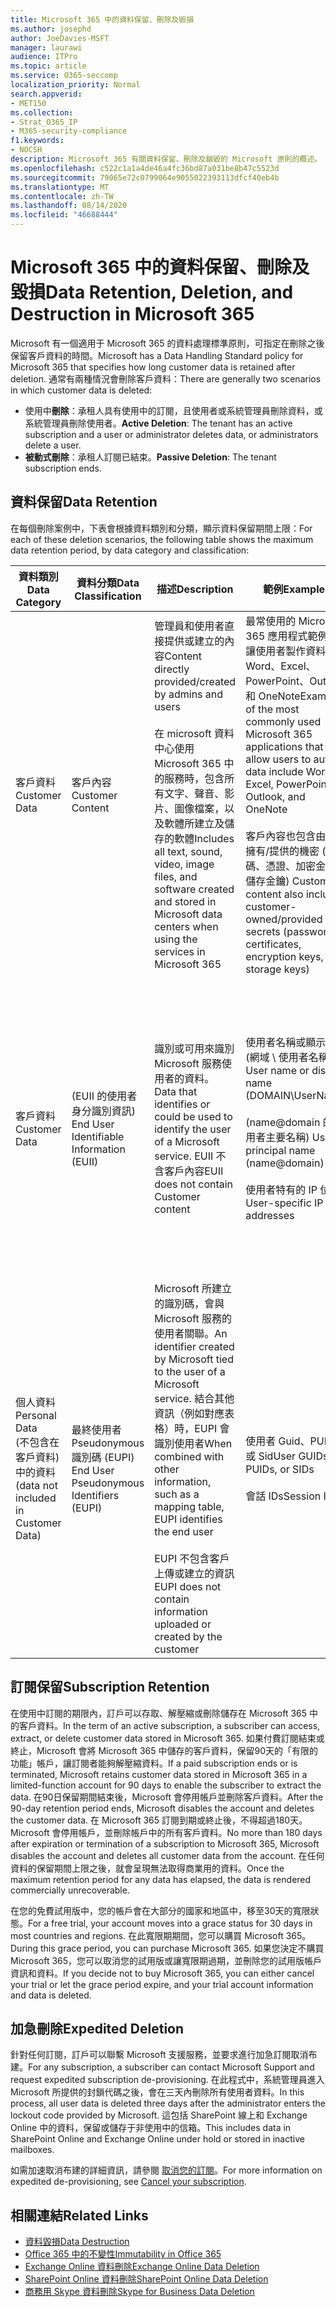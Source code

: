 ```yaml
---
title: Microsoft 365 中的資料保留、刪除及毀損
ms.author: josephd
author: JoeDavies-MSFT
manager: laurawi
audience: ITPro
ms.topic: article
ms.service: O365-seccomp
localization_priority: Normal
search.appverid:
- MET150
ms.collection:
- Strat_O365_IP
- M365-security-compliance
f1.keywords:
- NOCSH
description: Microsoft 365 有關資料保留、刪除及銷毀的 Microsoft 原則的概述。
ms.openlocfilehash: c522c1a1a4de46a4fc36bd87a031be8b47c5523d
ms.sourcegitcommit: 79065e72c0799064e9055022393113dfcf40eb4b
ms.translationtype: MT
ms.contentlocale: zh-TW
ms.lasthandoff: 08/14/2020
ms.locfileid: "46688444"
---
```

# <a name="data-retention-deletion-and-destruction-in-microsoft-365"></a><span data-ttu-id="cd938-103">Microsoft 365 中的資料保留、刪除及毀損</span><span class="sxs-lookup"><span data-stu-id="cd938-103">Data Retention, Deletion, and Destruction in Microsoft 365</span></span>

<span data-ttu-id="cd938-104">Microsoft 有一個適用于 Microsoft 365 的資料處理標準原則，可指定在刪除之後保留客戶資料的時間。</span><span class="sxs-lookup"><span data-stu-id="cd938-104">Microsoft has a Data Handling Standard policy for Microsoft 365 that specifies how long customer data is retained after deletion.</span></span> <span data-ttu-id="cd938-105">通常有兩種情況會刪除客戶資料：</span><span class="sxs-lookup"><span data-stu-id="cd938-105">There are generally two scenarios in which customer data is deleted:</span></span>

- <span data-ttu-id="cd938-106">使用中**刪除**：承租人具有使用中的訂閱，且使用者或系統管理員刪除資料，或系統管理員刪除使用者。</span><span class="sxs-lookup"><span data-stu-id="cd938-106">**Active Deletion**: The tenant has an active subscription and a user or administrator deletes data, or administrators delete a user.</span></span>
- <span data-ttu-id="cd938-107">**被動式刪除**：承租人訂閱已結束。</span><span class="sxs-lookup"><span data-stu-id="cd938-107">**Passive Deletion**: The tenant subscription ends.</span></span>

## <a name="data-retention"></a><span data-ttu-id="cd938-108">資料保留</span><span class="sxs-lookup"><span data-stu-id="cd938-108">Data Retention</span></span>

<span data-ttu-id="cd938-109">在每個刪除案例中，下表會根據資料類別和分類，顯示資料保留期間上限：</span><span class="sxs-lookup"><span data-stu-id="cd938-109">For each of these deletion scenarios, the following table shows the maximum data retention period, by data category and classification:</span></span>

| <span data-ttu-id="cd938-110">資料類別</span><span class="sxs-lookup"><span data-stu-id="cd938-110">Data Category</span></span> | <span data-ttu-id="cd938-111">資料分類</span><span class="sxs-lookup"><span data-stu-id="cd938-111">Data Classification</span></span> | <span data-ttu-id="cd938-112">描述</span><span class="sxs-lookup"><span data-stu-id="cd938-112">Description</span></span> | <span data-ttu-id="cd938-113">範例</span><span class="sxs-lookup"><span data-stu-id="cd938-113">Examples</span></span> | <span data-ttu-id="cd938-114">保留期間</span><span class="sxs-lookup"><span data-stu-id="cd938-114">Retention Period</span></span> |
|-----------------|-----------------|-----------------|----------------------------------|-------------------------------|
| <span data-ttu-id="cd938-115">客戶資料</span><span class="sxs-lookup"><span data-stu-id="cd938-115">Customer Data</span></span> | <span data-ttu-id="cd938-116">客戶內容</span><span class="sxs-lookup"><span data-stu-id="cd938-116">Customer Content</span></span>| <span data-ttu-id="cd938-117">管理員和使用者直接提供或建立的內容</span><span class="sxs-lookup"><span data-stu-id="cd938-117">Content directly provided/created by admins and users</span></span> <br><br> <span data-ttu-id="cd938-118">在 microsoft 資料中心使用 Microsoft 365 中的服務時，包含所有文字、聲音、影片、圖像檔案，以及軟體所建立及儲存的軟體</span><span class="sxs-lookup"><span data-stu-id="cd938-118">Includes all text, sound, video, image files, and software created and stored in Microsoft data centers when using the services in Microsoft 365</span></span> | <span data-ttu-id="cd938-119">最常使用的 Microsoft 365 應用程式範例，可讓使用者製作資料包含 Word、Excel、PowerPoint、Outlook 和 OneNote</span><span class="sxs-lookup"><span data-stu-id="cd938-119">Examples of the most commonly used Microsoft 365 applications that allow users to author data include Word, Excel, PowerPoint, Outlook, and OneNote</span></span> <br><br> <span data-ttu-id="cd938-120">客戶內容也包含由客戶擁有/提供的機密 (密碼、憑證、加密金鑰、儲存金鑰) </span><span class="sxs-lookup"><span data-stu-id="cd938-120">Customer content also includes customer-owned/provided secrets (passwords, certificates, encryption keys, storage keys)</span></span> | <span data-ttu-id="cd938-121">**主動刪除案例：** 最多30天</span><span class="sxs-lookup"><span data-stu-id="cd938-121">**Active Deletion Scenario:** at most 30 days</span></span> <br><br> <span data-ttu-id="cd938-122">**被動刪除案例：** 最多180天</span><span class="sxs-lookup"><span data-stu-id="cd938-122">**Passive Deletion Scenario:** at most 180 days</span></span> |
| <span data-ttu-id="cd938-123">客戶資料</span><span class="sxs-lookup"><span data-stu-id="cd938-123">Customer Data</span></span> | <span data-ttu-id="cd938-124"> (EUII 的使用者身分識別資訊) </span><span class="sxs-lookup"><span data-stu-id="cd938-124">End User Identifiable Information (EUII)</span></span> | <span data-ttu-id="cd938-125">識別或可用來識別 Microsoft 服務使用者的資料。</span><span class="sxs-lookup"><span data-stu-id="cd938-125">Data that identifies or could be used to identify the user of a Microsoft service.</span></span> <span data-ttu-id="cd938-126">EUII 不含客戶內容</span><span class="sxs-lookup"><span data-stu-id="cd938-126">EUII does not contain Customer content</span></span> | <span data-ttu-id="cd938-127">使用者名稱或顯示名稱 (網域 \ 使用者名稱) </span><span class="sxs-lookup"><span data-stu-id="cd938-127">User name or display name (DOMAIN\UserName)</span></span> <br><br> <span data-ttu-id="cd938-128"> (name@domain 的使用者主要名稱) </span><span class="sxs-lookup"><span data-stu-id="cd938-128">User principal name (name@domain)</span></span> <br><br>  <span data-ttu-id="cd938-129">使用者特有的 IP 位址</span><span class="sxs-lookup"><span data-stu-id="cd938-129">User-specific IP addresses</span></span> | <span data-ttu-id="cd938-130">使用中**刪除案例：** 最多180天 (僅限租使用者系統管理員的動作) </span><span class="sxs-lookup"><span data-stu-id="cd938-130">**Active Deletion Scenario:** at most 180 days (only a tenant administrator action)</span></span> <br><br> <span data-ttu-id="cd938-131">**被動刪除案例：** 最多180天</span><span class="sxs-lookup"><span data-stu-id="cd938-131">**Passive Deletion Scenario:** at most 180 days</span></span> |
| <span data-ttu-id="cd938-132">個人資料</span><span class="sxs-lookup"><span data-stu-id="cd938-132">Personal Data</span></span> <br> <span data-ttu-id="cd938-133"> (不包含在客戶資料) 中的資料</span><span class="sxs-lookup"><span data-stu-id="cd938-133">(data not included in Customer Data)</span></span> | <span data-ttu-id="cd938-134">最終使用者 Pseudonymous 識別碼 (EUPI) </span><span class="sxs-lookup"><span data-stu-id="cd938-134">End User Pseudonymous Identifiers (EUPI)</span></span> | <span data-ttu-id="cd938-135">Microsoft 所建立的識別碼，會與 Microsoft 服務的使用者關聯。</span><span class="sxs-lookup"><span data-stu-id="cd938-135">An identifier created by Microsoft tied to the user of a Microsoft service.</span></span> <span data-ttu-id="cd938-136">結合其他資訊（例如對應表格）時，EUPI 會識別使用者</span><span class="sxs-lookup"><span data-stu-id="cd938-136">When combined with other information, such as a mapping table, EUPI identifies the end user</span></span> <br><br> <span data-ttu-id="cd938-137">EUPI 不包含客戶上傳或建立的資訊</span><span class="sxs-lookup"><span data-stu-id="cd938-137">EUPI does not contain information uploaded or created by the customer</span></span> | <span data-ttu-id="cd938-138">使用者 Guid、PUIDs 或 Sid</span><span class="sxs-lookup"><span data-stu-id="cd938-138">User GUIDs, PUIDs, or SIDs</span></span> <br><br> <span data-ttu-id="cd938-139">會話 IDs</span><span class="sxs-lookup"><span data-stu-id="cd938-139">Session IDs</span></span> | <span data-ttu-id="cd938-140">**主動刪除案例：** 最多30天</span><span class="sxs-lookup"><span data-stu-id="cd938-140">**Active Deletion Scenario:** at most 30 days</span></span> <br><br> <span data-ttu-id="cd938-141">**被動刪除案例：** 最多180天</span><span class="sxs-lookup"><span data-stu-id="cd938-141">**Passive Deletion Scenario:** at most 180 days</span></span> |

## <a name="subscription-retention"></a><span data-ttu-id="cd938-142">訂閱保留</span><span class="sxs-lookup"><span data-stu-id="cd938-142">Subscription Retention</span></span>

<span data-ttu-id="cd938-143">在使用中訂閱的期限內，訂戶可以存取、解壓縮或刪除儲存在 Microsoft 365 中的客戶資料。</span><span class="sxs-lookup"><span data-stu-id="cd938-143">In the term of an active subscription, a subscriber can access, extract, or delete customer data stored in Microsoft 365.</span></span> <span data-ttu-id="cd938-144">如果付費訂閱結束或終止，Microsoft 會將 Microsoft 365 中儲存的客戶資料，保留90天的「有限的功能」帳戶，讓訂閱者能夠解壓縮資料。</span><span class="sxs-lookup"><span data-stu-id="cd938-144">If a paid subscription ends or is terminated, Microsoft retains customer data stored in Microsoft 365 in a limited-function account for 90 days to enable the subscriber to extract the data.</span></span> <span data-ttu-id="cd938-145">在90日保留期間結束後，Microsoft 會停用帳戶並刪除客戶資料。</span><span class="sxs-lookup"><span data-stu-id="cd938-145">After the 90-day retention period ends, Microsoft disables the account and deletes the customer data.</span></span> <span data-ttu-id="cd938-146">在 Microsoft 365 訂閱到期或終止後，不得超過180天。 Microsoft 會停用帳戶，並刪除帳戶中的所有客戶資料。</span><span class="sxs-lookup"><span data-stu-id="cd938-146">No more than 180 days after expiration or termination of a subscription to Microsoft 365, Microsoft disables the account and deletes all customer data from the account.</span></span> <span data-ttu-id="cd938-147">在任何資料的保留期間上限之後，就會呈現無法取得商業用的資料。</span><span class="sxs-lookup"><span data-stu-id="cd938-147">Once the maximum retention period for any data has elapsed, the data is rendered commercially unrecoverable.</span></span>

<span data-ttu-id="cd938-148">在您的免費試用版中，您的帳戶會在大部分的國家和地區中，移至30天的寬限狀態。</span><span class="sxs-lookup"><span data-stu-id="cd938-148">For a free trial, your account moves into a grace status for 30 days in most countries and regions.</span></span> <span data-ttu-id="cd938-149">在此寬限期期間，您可以購買 Microsoft 365。</span><span class="sxs-lookup"><span data-stu-id="cd938-149">During this grace period, you can purchase Microsoft 365.</span></span> <span data-ttu-id="cd938-150">如果您決定不購買 Microsoft 365，您可以取消您的試用版或讓寬限期過期，並刪除您的試用版帳戶資訊和資料。</span><span class="sxs-lookup"><span data-stu-id="cd938-150">If you decide not to buy Microsoft 365, you can either cancel your trial or let the grace period expire, and your trial account information and data is deleted.</span></span>

## <a name="expedited-deletion"></a><span data-ttu-id="cd938-151">加急刪除</span><span class="sxs-lookup"><span data-stu-id="cd938-151">Expedited Deletion</span></span>

<span data-ttu-id="cd938-152">針對任何訂閱，訂戶可以聯繫 Microsoft 支援服務，並要求進行加急訂閱取消布建。</span><span class="sxs-lookup"><span data-stu-id="cd938-152">For any subscription, a subscriber can contact Microsoft Support and request expedited subscription de-provisioning.</span></span> <span data-ttu-id="cd938-153">在此程式中，系統管理員進入 Microsoft 所提供的封鎖代碼之後，會在三天內刪除所有使用者資料。</span><span class="sxs-lookup"><span data-stu-id="cd938-153">In this process, all user data is deleted three days after the administrator enters the lockout code provided by Microsoft.</span></span> <span data-ttu-id="cd938-154">這包括 SharePoint 線上和 Exchange Online 中的資料，保留或儲存于非使用中的信箱。</span><span class="sxs-lookup"><span data-stu-id="cd938-154">This includes data in SharePoint Online and Exchange Online under hold or stored in inactive mailboxes.</span></span>

<span data-ttu-id="cd938-155">如需加速取消布建的詳細資訊，請參閱 [取消您的訂閱](https://docs.microsoft.com/microsoft-365/commerce/subscriptions/cancel-your-subscription)。</span><span class="sxs-lookup"><span data-stu-id="cd938-155">For more information on expedited de-provisioning, see [Cancel your subscription](https://docs.microsoft.com/microsoft-365/commerce/subscriptions/cancel-your-subscription).</span></span>

## <a name="related-links"></a><span data-ttu-id="cd938-156">相關連結</span><span class="sxs-lookup"><span data-stu-id="cd938-156">Related Links</span></span>

- [<span data-ttu-id="cd938-157">資料毀損</span><span class="sxs-lookup"><span data-stu-id="cd938-157">Data Destruction</span></span>](microsoft-365-data-destruction.md)
- [<span data-ttu-id="cd938-158">Office 365 中的不變性</span><span class="sxs-lookup"><span data-stu-id="cd938-158">Immutability in Office 365</span></span>](microsoft-365-data-immutability.md)
- [<span data-ttu-id="cd938-159">Exchange Online 資料刪除</span><span class="sxs-lookup"><span data-stu-id="cd938-159">Exchange Online Data Deletion</span></span>](microsoft-365-exchange-online-data-deletion.md)
- [<span data-ttu-id="cd938-160">SharePoint Online 資料刪除</span><span class="sxs-lookup"><span data-stu-id="cd938-160">SharePoint Online Data Deletion</span></span>](microsoft-365-sharepoint-online-data-deletion.md)
- [<span data-ttu-id="cd938-161">商務用 Skype 資料刪除</span><span class="sxs-lookup"><span data-stu-id="cd938-161">Skype for Business Data Deletion</span></span>](microsoft-365-skype-data-deletion.md)
